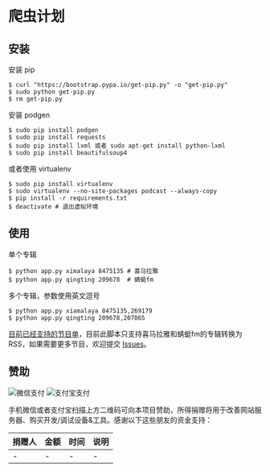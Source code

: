 # 爬虫计划


## 安装

安装 pip

```shell
$ curl "https://bootstrap.pypa.io/get-pip.py" -o "get-pip.py"
$ sudo python get-pip.py
$ rm get-pip.py
```

安装 podgen

```shell
$ sudo pip install podgen
$ sudo pip install requests
$ sudo pip install lxml 或者 sudo apt-get install python-lxml
$ sudo pip install beautifulsoup4
```

或者使用 virtualenv

```shell
$ sudo pip install virtualenv
$ sudo virtualenv --no-site-packages podcast --always-copy
$ pip install -r requirements.txt
$ deactivate # 退出虚拟环境
```

## 使用

单个专辑

```shell
$ python app.py ximalaya 8475135 # 喜马拉雅
$ python app.py qingting 209678  # 蜻蜓fm
```

多个专辑，参数使用英文逗号

```shell
$ python app.py xiamalaya 8475135,269179
$ python app.py qingting 209678,207865
```

[目前已经支持的节目单](https://github.com/forecho/Quicksilver/wiki/%E7%9B%AE%E5%89%8D%E5%B7%B2%E7%BB%8F%E6%94%AF%E6%8C%81%E7%9A%84%E8%8A%82%E7%9B%AE%E5%88%97%E8%A1%A8)，目前此脚本只支持喜马拉雅和蜻蜓fm的专辑转换为 RSS，如果需要更多节目，欢迎提交 [Issues](https://github.com/forecho/Quicksilver/issues)。


## 赞助

![微信支付](https://raw.githubusercontent.com/iiYii/getyii/master/wechat-pay.png)
![支付宝支付](https://raw.githubusercontent.com/iiYii/getyii/master/ali-pay.png)

手机微信或者支付宝扫描上方二维码可向本项目赞助，所得捐赠将用于改善网站服务器、购买开发/调试设备&工具。感谢以下这些朋友的资金支持：


捐赠人    | 金额 | 时间 | 说明
-------|------|------ | ------
   | -  | - | - | -
